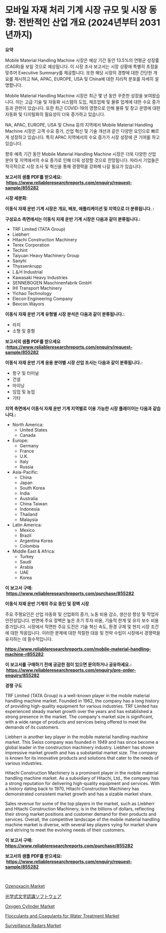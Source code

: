 <p><h1>모바일 자재 처리 기계 시장 규모 및 시장 동향: 전반적인 산업 개요 (2024년부터 2031년까지)</h1></p><p><strong>요약</strong></p>
<p><p>Mobile Material Handling Machine 시장은 예상 기간 동안 13.5%의 연평균 성장률(CAGR)을 보일 것으로 예상됩니다. 이 시장 조사 보고서는 시장 상황에 특별히 초점을 맞추어 Executive Summary를 제공합니다. 또한 해당 시장의 경향에 대한 간단한 개요를 제시하고 NA, APAC, EUROPE, USA 및 China에 대한 지리적 분포를 자세히 설명합니다.</p><p>Mobile Material Handling Machine 시장은 최근 몇 년 동안 꾸준한 성장을 보여왔습니다. 이는 고급 기술 및 자동화 시스템의 도입, 제조업체 및 물류 업계에 대한 수요 증가 등과 관련이 있습니다. 또한 최근 COVID-19의 영향으로 인해 물류 및 창고 운영에 대한 자동화 및 디지털화의 필요성이 더욱 증가하고 있습니다.</p><p>NA, APAC, EUROPE, USA 및 China 등의 지역에서 Mobile Material Handling Machine 시장은 고객 수요 증가, 산업 혁신 및 기술 개선과 같은 다양한 요인으로 빠르게 성장하고 있습니다. 특히 APAC 지역에서의 수요 증가가 시장 성장에 큰 기여를 하고 있습니다.</p><p>향후 예측 기간 동안 Mobile Material Handling Machine 시장은 더욱 다양한 산업 분야 및 지역에서의 수요 증가로 인해 더욱 성장할 것으로 전망됩니다. 따라서 기업들은 적극적으로 시장 조사 및 혁신을 통해 경쟁력을 강화해 나갈 필요가 있습니다.</p></p>
<p><strong>보고서의 샘플 PDF를 받으세요: &nbsp;<a href="https://www.reliableresearchreports.com/enquiry/request-sample/855282">https://www.reliableresearchreports.com/enquiry/request-sample/855282</a></strong></p>
<p><strong>시장 세분화:</strong></p>
<p><strong> 이동식 자재 운반 기계 시장은 개요, 배포, 애플리케이션 및 지역으로 더 분류됩니다. :</strong></p>
<p><strong>구성요소 측면에서는 이동식 자재 운반 기계 시장은 다음과 같이 분류됩니다.:</strong></p>
<p><ul><li>TRF Limited (TATA Group)</li><li>Liebherr</li><li>Hitachi Construction Machinery</li><li>Terex Corporation</li><li>Techint</li><li>Taiyuan Heavy Machinery Group</li><li>Sanyhi</li><li>Thyssenkrupp</li><li>L＆H Industrial</li><li>Kawasaki Heavy Industries</li><li>SENNEBOGEN Maschinenfabrik GmbH</li><li>IHI Transport Machinery</li><li>Yichao Technology</li><li>Elecon Engineering Company</li><li>Bevcon Wayors</li></ul></p>
<p><strong> 이동식 자재 운반 기계 유형별 시장 분석은 다음과 같이 분류됩니다.:</strong></p>
<p><ul><li>라지</li><li>소형 및 중형</li></ul></p>
<p><strong>보고서의 샘플 PDF를 받으세요 :<a href="https://www.reliableresearchreports.com/enquiry/request-sample/855282">https://www.reliableresearchreports.com/enquiry/request-sample/855282</a></strong></p>
<p><strong> 이동식 자재 운반 기계 응용 분야별 시장 산업 조사는 다음과 같이 분류됩니다.:</strong></p>
<p><ul><li>항구 및 터미널</li><li>건설</li><li>마이닝</li><li>임업 및 농업</li><li>기타</li></ul></p>
<p><strong>지역 측면에서 이동식 자재 운반 기계 지역별로 이용 가능한 시장 플레이어는 다음과 같습니다.:</strong></p>
<p><ul>
    <li>
        North America:
        <ul>
            <li>United States</li>
            <li>Canada</li>
        </ul>
    </li>
    <li>
        Europe:
        <ul>
            <li>Germany</li>
            <li>France</li>
            <li>U.K.</li>
            <li>Italy</li>
            <li>Russia</li>
        </ul>
    </li>
    <li>
        Asia-Pacific:
        <ul>
            <li>China</li>
            <li>Japan</li>
            <li>South Korea</li>
            <li>India</li>
            <li>Australia</li>
            <li>China Taiwan</li>
            <li>Indonesia</li>
            <li>Thailand</li>
            <li>Malaysia</li>
        </ul>
    </li>
    <li>
        Latin America:
        <ul>
            <li>Mexico</li>
            <li>Brazil</li>
            <li>Argentina Korea</li>
            <li>Colombia</li>
        </ul>
    </li>
    <li>
        Middle East & Africa:
        <ul>
            <li>Turkey</li>
            <li>Saudi</li>
            <li>Arabia</li>
            <li>UAE</li>
            <li>Korea</li>
        </ul>
    </li>
    </ul></p>
<p><strong>이 보고서 구매: &nbsp;<a href="https://www.reliableresearchreports.com/purchase/855282">https://www.reliableresearchreports.com/purchase/855282</a></strong></p>
<p><strong>이동식 자재 운반 기계의 주요 동인 및 장벽 시장</strong></p>
<p><p>주요 주행요인은 산업 자동화 및 산업화의 증가, 노동 비용 감소, 생산성 향상 및 작업자 안전성입니다. 반면에 주요 장벽은 높은 초기 투자 비용, 기술적 한계 및 유지 보수 비용 증가입니다. 시장에서 직면한 주요 도전은 기술 혁신 속도, 환경 규제 및 현지 시장 조건에 대한 적응입니다. 이러한 문제에 대한 적절한 대응 및 전략 수립이 시장에서 경쟁력을 유지하는 데 필수적입니다.</p></p>
<p><strong><a href="https://www.reliableresearchreports.com/mobile-material-handling-machine-r855282">https://www.reliableresearchreports.com/mobile-material-handling-machine-r855282</a></strong></p>
<p><strong>이 보고서를 구매하기 전에 궁금한 점이 있으면 문의하거나 공유하세요.: &nbsp;<a href="https://www.reliableresearchreports.com/enquiry/pre-order-enquiry/855282">https://www.reliableresearchreports.com/enquiry/pre-order-enquiry/855282</a></strong></p>
<p><strong>경쟁 구도</strong></p>
<p><p>TRF Limited (TATA Group) is a well-known player in the mobile material handling machine market. Founded in 1962, the company has a long history of providing high-quality equipment for various industries. TRF Limited has experienced steady market growth over the years and has established a strong presence in the market. The company's market size is significant, with a wide range of products and services being offered to meet the demands of its customers.</p><p>Liebherr is another key player in the mobile material handling machine market. This Swiss company was founded in 1949 and has since become a global leader in the construction machinery industry. Liebherr has shown impressive market growth and has a substantial market size. The company is known for its innovative products and solutions that cater to the needs of various industries.</p><p>Hitachi Construction Machinery is a prominent player in the mobile material handling machine market. As a subsidiary of Hitachi, Ltd., the company has a strong reputation for delivering high-quality equipment and services. With a history dating back to 1970, Hitachi Construction Machinery has demonstrated consistent market growth and has a sizable market share. </p><p>Sales revenue for some of the top players in the market, such as Liebherr and Hitachi Construction Machinery, is in the billions of dollars, reflecting their strong market positions and customer demand for their products and services. Overall, the competitive landscape of the mobile material handling machine market is diverse, with several key players vying for market share and striving to meet the evolving needs of their customers.</p></p>
<p><strong>이 보고서 구매: &nbsp; <a href="https://www.reliableresearchreports.com/purchase/855282">https://www.reliableresearchreports.com/purchase/855282</a></strong></p>
<p><strong>보고서의 샘플 PDF를 받으세요: &nbsp;<a href="https://www.reliableresearchreports.com/enquiry/request-sample/855282">https://www.reliableresearchreports.com/enquiry/request-sample/855282</a></strong><strong></strong></p>
<p>&nbsp;</p>
<p><p><a href="https://issuu.com/reportprime-2/docs/ozenoxacin-market-size-2030.pptx">Ozenoxacin Market</a></p><p><a href="https://github.com/SarahFahey88/Market-Research-Report-List-1/blob/main/704648929830.md">光学式文字認識ソフトウェア</a></p><p><a href="https://silk-columnist-571.notion.site/Oxygen-Cylinder-Market-Competitive-Analysis-Market-Trends-and-Forecast-to-2031-315171e11c7e4d36b0c06619c6d3e85d">Oxygen Cylinder Market</a></p><p><a href="https://www.linkedin.com/pulse/flocculants-coagulants-water-treatment-market-analysis-a9sge?trackingId=MbPyOW32KAecmjP47Kf6DA%3D%3D">Flocculants and Coagulants for Water Treatment Market</a></p><p><a href="https://view.publitas.com/reportprime-1/surveillance-radars-market-insight-market-trends-growth-forecasted-from-2024-to-2031/">Surveillance Radars Market</a></p></p>